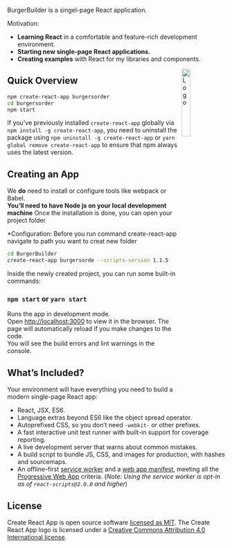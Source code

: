BurgerBuilder is a singel-page React application.

Motivation:

- **Learning React** in a comfortable and feature-rich development environment.
- **Starting new single-page React applications.**
- **Creating examples** with React for my libraries and components.


<img alt="Logo" align="right" src="https://create-react-app.dev/img/logo.svg" width="20%" />





## Quick Overview

```sh
npm create-react-app burgersorder
cd burgersorder
npm start
```

If you've previously installed `create-react-app` globally via `npm install -g create-react-app`, you need to uninstall the package using `npm uninstall -g create-react-app` or `yarn global remove create-react-app` to ensure that npm always uses the latest version.


## Creating an App
We **do** need to install or configure tools like webpack or Babel.<br>
**You’ll need to have Node js on your local development machine**
Once the installation is done, you can open your project folder

*Configuration:
Before you run command create-react-app navigate to path you want to creat new folder

```sh
cd BurgerBuilder
create-react-app burgersorde --scripts-version 1.1.5
```

Inside the newly created project, you can run some built-in commands:

### `npm start` or `yarn start`

Runs the app in development mode.<br>
Open [http://localhost:3000](http://localhost:3000) to view it in the browser.
The page will automatically reload if you make changes to the code.<br>
You will see the build errors and lint warnings in the console.




## What’s Included?

Your environment will have everything you need to build a modern single-page React app:

- React, JSX, ES6.
- Language extras beyond ES6 like the object spread operator.
- Autoprefixed CSS, so you don’t need `-webkit-` or other prefixes.
- A fast interactive unit test runner with built-in support for coverage reporting.
- A live development server that warns about common mistakes.
- A build script to bundle JS, CSS, and images for production, with hashes and sourcemaps.
- An offline-first [service worker](https://developers.google.com/web/fundamentals/getting-started/primers/service-workers) and a [web app manifest](https://developers.google.com/web/fundamentals/engage-and-retain/web-app-manifest/), meeting all the [Progressive Web App](https://facebook.github.io/create-react-app/docs/making-a-progressive-web-app) criteria. (_Note: Using the service worker is opt-in as of `react-scripts@2.0.0` and higher_)

## License

Create React App is open source software [licensed as MIT](https://github.com/facebook/create-react-app/blob/master/LICENSE). The Create React App logo is licensed under a [Creative Commons Attribution 4.0 International license](https://creativecommons.org/licenses/by/4.0/).

